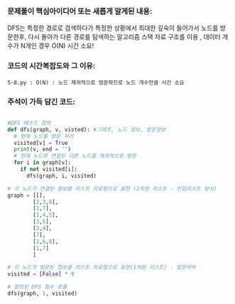 ### 문제풀이 핵심아이디어 또는 새롭게 알게된 내용: 
 DFS는 특정한 경로로 검색하다가 특정한 상황에서 최대한 깊숙이 들어가서 노드를 방문한후, 다시 돌아가 다른 경로를 탐색하는 알고리즘
 스택 자료 구조를 이용 , 데이터 개수가 N개인 경우 O(N) 시간 소요!
    
### 코드의 시간복잡도와 그 이유:
    5-8.py : O(N) : 노드 재귀적으로 방문하므로 노드 개수만큼 시간 소요
    
    
### 주석이 가득 담긴 코드:
```python

#DFS 메소드 정의
def dfs(graph, v, visted): #그래프, 노드 정보, 방문정보
  # 현재 노드를 방문 처리
  visited[v] = True
  print(v, end = '')
  # 현재 노드와 연결된 다른 노드를 재귀적으로 방문
  for i in graph[v]:
    if not visited[i]:
      dfs(graph, i, visited)

# 각 노드가 연결된 정보를 리스트 자료형으로 표현 (2차원 리스트 - 인접리스트 방식)
graph = [[],
        [2,3,8],
        [1,7],
        [1,4,5],
        [3,5],
        [3,4],
        [7],
        [2,6,8],
        [1,7]
        ]

# 각 노드가 방문된 정보를 리스트 자료형으로 표현(1차원 리스트) - 방문여부
visited = [False] * 9

# 정의된 DFS 함수 호출
dfs(graph, 1, visited)

```
